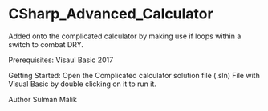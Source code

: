 # CSharp_Advanced_Calculator
Added onto the complicated calculator by making use if loops within a switch to combat DRY.

Prerequisites: Visaul Basic 2017

Getting Started: Open the Complicated calculator solution file (.sln) File with Visual Basic by double clicking on it to run it.

Author Sulman Malik
